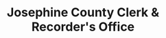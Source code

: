---
layout: repo
title: "Josephine County Clerk & Recorder's Office"
id: 25748
permalink: repos/25748/
---